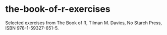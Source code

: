 # the-book-of-r-exercises
 Selected exercises from The Book of R, Tilman M. Davies, No Starch Press, ISBN 978-1-59327-651-5.
